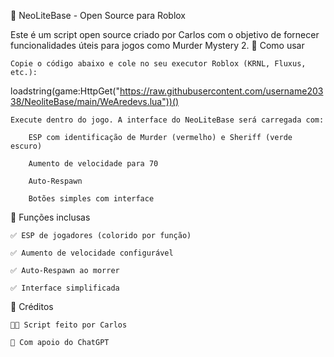 📜 NeoLiteBase - Open Source para Roblox

Este é um script open source criado por Carlos com o objetivo de fornecer funcionalidades úteis para jogos como Murder Mystery 2.
🚀 Como usar

    Copie o código abaixo e cole no seu executor Roblox (KRNL, Fluxus, etc.):

loadstring(game:HttpGet("https://raw.githubusercontent.com/username20338/NeoliteBase/main/WeAredevs.lua"))()

    Execute dentro do jogo. A interface do NeoLiteBase será carregada com:

        ESP com identificação de Murder (vermelho) e Sheriff (verde escuro)

        Aumento de velocidade para 70

        Auto-Respawn

        Botões simples com interface

🔧 Funções inclusas

    ✅ ESP de jogadores (colorido por função)

    ✅ Aumento de velocidade configurável

    ✅ Auto-Respawn ao morrer

    ✅ Interface simplificada

👑 Créditos

    👨‍💻 Script feito por Carlos

    🤖 Com apoio do ChatGPT

    
